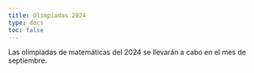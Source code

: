```yaml
---
title: Olimpiadas 2024
type: docs
toc: false
---
```


Las olimpiadas de matemáticas del 2024 se llevarán a cabo en el mes de septiembre.